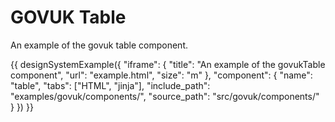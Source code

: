 # GOVUK Table

An example of the govuk table component.

{{ designSystemExample({
"iframe": {
    "title": "An example of the govukTable component",
    "url": "example.html",
    "size": "m"
},
"component": {
    "name": "table",
    "tabs": ["HTML", "jinja"],
    "include_path": "examples/govuk/components/",
    "source_path": "src/govuk/components/"
}
}) }}
